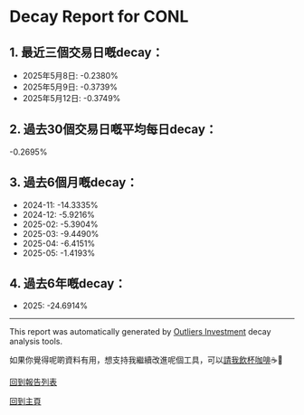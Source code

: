# Decay Report for CONL

## 1. 最近三個交易日嘅decay：

- 2025年5月8日: -0.2380%
- 2025年5月9日: -0.3739%
- 2025年5月12日: -0.3749%

## 2. 過去30個交易日嘅平均每日decay：
-0.2695%

## 3. 過去6個月嘅decay：

- 2024-11: -14.3335%
- 2024-12: -5.9216%
- 2025-02: -5.3904%
- 2025-03: -9.4490%
- 2025-04: -6.4151%
- 2025-05: -1.4193%

## 4. 過去6年嘅decay：

- 2025: -24.6914%


***

This report was automatically generated by [Outliers Investment](https://outliersecon.github.io/Outliers-Investment/) decay analysis tools.

如果你覺得呢啲資料有用，想支持我繼續改進呢個工具，可以[請我飲杯咖啡](https://buymeacoffee.com/outliersecon)☕🙏

[回到報告列表](https://outliersecon.github.io/Outliers-Investment/reports/reports_public)

[回到主頁](https://outliersecon.github.io/Outliers-Investment/)